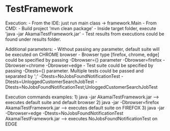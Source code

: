 # TestFramework
Execution:
    - From the IDE: just run main class -> framework.Main
    - From CMD:
        - Build project 'mvn clean package'
        - Inside target folder, execute 'java -jar AkamaiTestFramework.jar'
    - Test results from executions could be found under results folder.

Additional parameters:
    - Without passing any parameter, default suite will be executed on CHROME browser
    - Browser type [firefox, chrome, edge] could be specified by passing -Dbrowser={} parameter
        -Dbrowser=firefox
        -Dbrowser=chrome
        -Dbrowser=edge
    - Test suite could be specified by passing -Dtests={} parameter. Multiple tests could be passed and separated by ';'
        -Dtests=NoJobsFoundNotificationTest
        -Dtests=UnloggedCustomerSearchJobTest
        -Dtests=NoJobsFoundNotificationTest;UnloggedCustomerSearchJobTest
        
Execution commands examples:
    1) java -jar AkamaiTestFramework.jar --> executes default suite and default browser
    2) java -jar -Dbrowser=firefox AkamaiTestFramework.jar --> executes default suite on FIREFOX
    3) java -jar -Dbrowser=edge -Dtests=NoJobsFoundNotificationTest AkamaiTestFramework.jar --> executes NoJobsFoundNotificationTest on EDGE
        